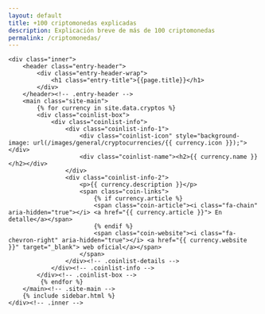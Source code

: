 ```yaml
---
layout: default
title: +100 criptomonedas explicadas
description: Explicación breve de más de 100 criptomonedas
permalink: /criptomonedas/
---
```


<div class="site-content">

    <div class="inner">
		<header class="entry-header">
	    	<div class="entry-header-wrap">  
	        	<h1 class="entry-title">{{page.title}}</h1>
		    </div>
		</header><!-- .entry-header -->
        <main class="site-main">
			{% for currency in site.data.cryptos %}
			<div class="coinlist-box">
			    <div class="coinlist-info">
					<div class="coinlist-info-1">
						<div class="coinlist-icon" style="background-image: url(/images/general/cryptocurrencies/{{ currency.icon }});"></div>
						<div class="coinlist-name"><h2>{{ currency.name }}</h2></div>
					</div>
					<div class="coinlist-info-2">
			            <p>{{ currency.description }}</p>
			            <span class="coin-links">
							{% if currency.article %}
				            <span class="coin-article"><i class="fa-chain" aria-hidden="true"></i> <a href="{{ currency.article }}"> En detalle</a></span>
							{% endif %}
							<span class="coin-website"><i class="fa-chevron-right" aria-hidden="true"></i> <a href="{{ currency.website }}" target="_blank"> web oficial</a></span>
						</span>
			        </div><!-- .coinlist-details -->
			    </div><!-- .coinlist-info -->
			</div><!-- .coinlist-box -->
			 {% endfor %}
		</main><!-- .site-main -->
        {% include sidebar.html %}
    </div><!-- .inner -->
</div><!-- .site-content -->